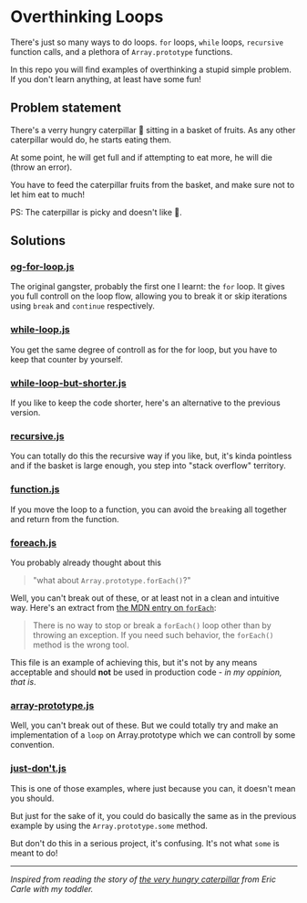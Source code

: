 # Overthinking Loops

There's just so many ways to do loops. `for` loops, `while` loops, `recursive`
function calls, and a plethora of `Array.prototype` functions.

In this repo you will find examples of overthinking a stupid simple problem.
If you don't learn anything, at least have some fun!

## Problem statement

There's a verry hungry caterpillar 🐛 sitting in a basket of fruits. As any
other caterpillar would do, he starts eating them.

At some point, he will get full and if attempting to eat more, he will die
(throw an error).

You have to feed the caterpillar fruits from the basket, and make sure not to
let him eat to much!

PS: The caterpillar is picky and doesn't like 🍈.

## Solutions

### [og-for-loop.js](og-for-loop.js)

The original gangster, probably the first one I learnt: the `for` loop. It gives
you full controll on the loop flow, allowing you to break it or skip iterations
using `break` and `continue` respectively.

### [while-loop.js](while-loop.js)

You get the same degree of controll as for the for loop, but you have to
keep that counter by yourself.

### [while-loop-but-shorter.js](while-loop-but-shorter.js)

If you like to keep the code shorter, here's an alternative to the previous
version.

### [recursive.js](recursive.js)

You can totally do this the recursive way if you like, but, it's kinda pointless
and if the basket is large enough, you step into "stack overflow" territory.

### [function.js](recursive.js)

If you move the loop to a function, you can avoid the `break`ing all together
and return from the function.

### [foreach.js](foreach.js)

You probably already thought about this

> "what about `Array.prototype.forEach()`?"

Well, you can't break out of these, or at least not in a clean and intuitive
way. Here's an extract from [the MDN entry on `forEach`](https://developer.mozilla.org/en-US/docs/Web/JavaScript/Reference/Global_Objects/Array/forEach):

> There is no way to stop or break a `forEach()` loop other than by throwing an
> exception. If you need such behavior, the `forEach()` method is the wrong tool.

This file is an example of achieving this, but it's not by any means acceptable
and should **not** be used in production code - _in my oppinion, that is_.

### [array-prototype.js](array-prototype.js)

Well, you can't break out of these. But we could totally try and make an
implementation of a `loop` on Array.prototype which we can controll by
some convention.

### [just-don't.js](just-dont.js)

This is one of those examples, where just because you can, it doesn't mean you
should.

But just for the sake of it, you could do basically the same as in the previous
example by using the `Array.prototype.some` method.

But don't do this in a serious project, it's confusing. It's not what `some` is
meant to do!

------

*Inspired from reading the story of [the very hungry caterpillar](https://www.youtube.com/watch?v=75NQK-Sm1YY)
from Eric Carle with my toddler.*